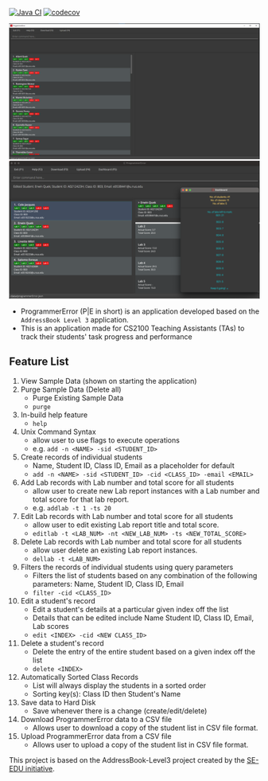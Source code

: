 [![Java CI](https://github.com/AY2122S1-CS2103-F09-3/tp/actions/workflows/gradle.yml/badge.svg?branch=master)](https://github.com/AY2122S1-CS2103-F09-3/tp/actions)
[![codecov](https://codecov.io/gh/AY2122S1-CS2103-F09-3/tp/branch/master/graph/badge.svg?token=KLKGJOEN9F)](https://codecov.io/gh/AY2122S1-CS2103-F09-3/tp)

![Ui](docs/images/Ui1_v1.3b.png)
![Ui](docs/images/Ui1_v1.3.1.png)

* ProgrammerError (P|E in short) is an application developed based on the `AddressBook Level 3` application.
* This is an application made for CS2100 Teaching Assistants (TAs) to track their students' task progress and
  performance

## Feature List

1. View Sample Data (shown on starting the application)
2. Purge Sample Data (Delete all)
    - Purge Existing Sample Data
    - `purge`
3. In-build help feature
    - `help`
4. Unix Command Syntax
    - allow user to use flags to execute operations
    - e.g. `add -n <NAME> -sid <STUDENT_ID>`
5. Create records of individual students
    - Name, Student ID, Class ID, Email as a placeholder for default
    - `add -n <NAME> -sid <STUDENT_ID> -cid <CLASS_ID> -email <EMAIL>`
6. Add Lab records with Lab number and total score for all students
    - allow user to create new Lab report instances with a Lab number and total score for that lab report.
    - e.g. `addlab -t 1 -ts 20`
7. Edit Lab records with Lab number and total score for all students
    - allow user to edit existing Lab report title and total score.
    - `editlab -t <LAB_NUM> -nt <NEW_LAB_NUM> -ts <NEW_TOTAL_SCORE>`
8. Delete Lab records with Lab number and total score for all students
    - allow user delete an existing Lab report instances.
    - `dellab -t <LAB_NUM>`
9. Filters the records of individual students using query parameters
    - Filters the list of students based on any combination of the following parameters: Name, Student ID, Class ID,
      Email
    - `filter -cid <CLASS_ID>`
10. Edit a student's record
    - Edit a student's details at a particular given index off the list
    - Details that can be edited include Name Student ID, Class ID, Email, Lab scores
    - `edit <INDEX> -cid <NEW CLASS_ID>`
11. Delete a student's record
    - Delete the entry of the entire student based on a given index off the list
    - `delete <INDEX>`
12. Automatically Sorted Class Records
    - List will always display the students in a sorted order
    - Sorting key(s): Class ID then Student's Name
13. Save data to Hard Disk
    - Save whenever there is a change (create/edit/delete)
14. Download ProgrammerError data to a CSV file
    - Allows user to download a copy of the student list in CSV file format.
15. Upload ProgrammerError data from a CSV file
    - Allows user to upload a copy of the student list in CSV file format.

This project is based on the AddressBook-Level3 project created by the [SE-EDU initiative](https://se-education.org).
